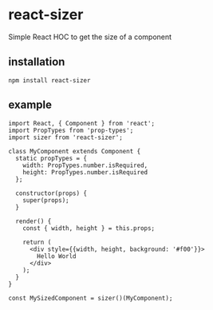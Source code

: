 # react-sizer
Simple React HOC to get the size of a component

## installation

```
npm install react-sizer
```

## example

```
import React, { Component } from 'react';
import PropTypes from 'prop-types';
import sizer from 'react-sizer';

class MyComponent extends Component {
  static propTypes = {
    width: PropTypes.number.isRequired,
    height: PropTypes.number.isRequired
  };

  constructor(props) {
    super(props);
  }

  render() {
    const { width, height } = this.props;

    return (
      <div style={{width, height, background: '#f00'}}>
        Hello World
      </div>
    );
  }
}

const MySizedComponent = sizer()(MyComponent);

```
